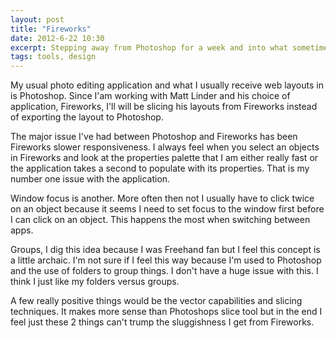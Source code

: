 ```yaml
---
layout: post
title: "Fireworks"
date: 2012-6-22 10:30
excerpt: Stepping away from Photoshop for a week and into what sometimes seems like Adobes step child.
tags: tools, design
---
```


My usual photo editing application and what I usually receive web layouts in is Photoshop. Since I'am working with Matt Linder and his choice of application, Fireworks, I'll will be slicing his layouts from Fireworks instead of exporting the layout to Photoshop.

The major issue I've had between Photoshop and Fireworks has been Fireworks slower responsiveness. I always feel when you select an objects in Fireworks and look at the properties palette that I am either really fast or the application takes a second to populate with its properties. That is my number one issue with the application.

Window focus is another. More often then not I usually have to click twice on an object because it seems I need to set focus to the window first before I can click on an object. This happens the most when switching between apps.

Groups, I dig this idea because I was Freehand fan but I feel this concept is a little archaic. I'm not sure if I feel this way because I'm used to Photoshop and the use of folders to group things. I don't have a huge issue with this. I think I just like my folders versus groups.

A few really positive things would be the vector capabilities and slicing techniques. It makes more sense than Photoshops slice tool but in the end I feel just these 2 things can't trump the sluggishness I get from Fireworks.


